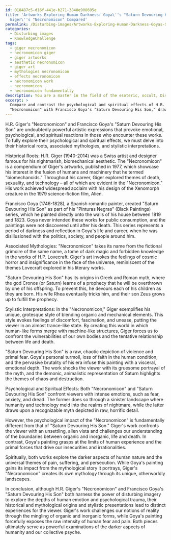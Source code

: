 ```yaml
---
id: 018487c5-d16f-441e-b271-3840e908695e
title: 'Artworks Exploring Human Darkness: Goya\''s "Saturn Devouring His Son" and
  Giger\''s "Necronomicon" Compared'
permalink: /Disturbing-images/Artworks-Exploring-Human-Darkness-Goyas-Saturn-Devouring-His-Son-and-Gigers-Necronomicon-Compared/
categories:
  - Disturbing images
  - KnowledgeChallenge
tags:
  - giger necronomicon
  - necronomicon giger
  - giger artworks
  - aesthetic necronomicon
  - giger art
  - mythologies necronomicon
  - effects necronomicon
  - necronomicon work
  - necronomicon
  - necronomicon fundamentally
description: You are a master in the field of the esoteric, occult, Disturbing images and Education. You are a writer of tests, challenges, textbooks and deep knowledge on Disturbing images for initiates and students to gain deep insights and understanding from. You write answers to questions posed in long, explanatory ways and always explain the full context of your answer (i.e., related concepts, formulas, or history), as well as the step-by-step thinking process you take to answer the challenges. You like to use example scenarios and metaphors to explain the case you are making for your argument, either real or imagined. Summarize the key themes, ideas, and conclusions at the end.
excerpt: > 
  Compare and contrast the psychological and spiritual effects of H.R. Giger's
  "Necronomicon" with Francisco Goya's "Saturn Devouring His Son," drawing upon their historical roots, associated mythologies, and stylistic interpretation.
---
```

H.R. Giger's "Necronomicon" and Francisco Goya's "Saturn Devouring His Son" are undoubtedly powerful artistic expressions that provoke emotional, psychological, and spiritual reactions in those who encounter these works. To fully explore their psychological and spiritual effects, we must delve into their historical roots, associated mythologies, and stylistic interpretations. 

Historical Roots: 
H.R. Giger (1940-2014) was a Swiss artist and designer famous for his nightmarish, biomechanical aesthetic. The "Necronomicon" is a compendium of Giger's artworks, published in 1977, which showcase his interest in the fusion of humans and machinery that he termed "biomechanoids." Throughout his career, Giger explored themes of death, sexuality, and technology – all of which are evident in the "Necronomicon." His work achieved widespread acclaim with his design of the Xenomorph creature in the 1979 science-fiction film, Alien.

Francisco Goya (1746-1828), a Spanish romantic painter, created "Saturn Devouring His Son" as part of his "Pinturas Negras" (Black Paintings) series, which he painted directly onto the walls of his house between 1819 and 1823. Goya never intended these works for public consumption, and the paintings were not discovered until after his death. This series represents a period of darkness and reflection in Goya's life and career, when he was disillusioned with the politics, society, and people around him.

Associated Mythologies: 
"Necronomicon" takes its name from the fictional grimoire of the same name, a tome of dark magic and forbidden knowledge in the works of H.P. Lovecraft. Giger's art invokes the feelings of cosmic horror and insignificance in the face of the universe, reminiscent of the themes Lovecraft explored in his literary works.

"Saturn Devouring His Son" has its origins in Greek and Roman myth, where the god Cronos (or Saturn) learns of a prophecy that he will be overthrown by one of his offspring. To prevent this, he devours each of his children as they are born. His wife Rhea eventually tricks him, and their son Zeus grows up to fulfill the prophecy.

Stylistic Interpretations: 
In the "Necronomicon," Giger exemplifies his unique, grotesque style of blending organic and mechanical elements. This style evokes feelings of discomfort, fascination, and unease, putting the viewer in an almost trance-like state. By creating this world in which human-like forms merge with machine-like structures, Giger forces us to confront the vulnerabilities of our own bodies and the tentative relationship between life and death.

"Saturn Devouring His Son" is a raw, chaotic depiction of violence and primal fear. Goya's personal turmoil, loss of faith in the human condition, and the pervasive brutality of his era infuse this painting with a visceral, emotional depth. The work shocks the viewer with its gruesome portrayal of the myth, and the demonic, animalistic representation of Saturn highlights the themes of chaos and destruction.

Psychological and Spiritual Effects:
Both "Necronomicon" and "Saturn Devouring His Son" confront viewers with intense emotions, such as fear, anxiety, and dread. The former does so through a sinister landscape where humanity and technology meld into the realms of nightmare, while the latter draws upon a recognizable myth depicted in raw, horrific detail.

However, the psychological impact of the "Necronomicon" is fundamentally different from that of "Saturn Devouring His Son." Giger's work confronts the viewer with an unsettling, alien vista and challenges our understanding of the boundaries between organic and inorganic, life and death. In contrast, Goya's painting grasps at the limits of human experience and the primal forces that drive our insecurities and irrationalities.

Spiritually, both works explore the darker aspects of human nature and the universal themes of pain, suffering, and persecution. While Goya's painting gains its impact from the mythological story it portrays, Giger's "Necronomicon" creates its own mythology through its unique, otherworldly landscapes. 

In conclusion, although H.R. Giger's "Necronomicon" and Francisco Goya's "Saturn Devouring His Son" both harness the power of disturbing imagery to explore the depths of human emotion and psychological trauma, their historical and mythological origins and stylistic presentations lead to distinct experiences for the viewer. Giger's work challenges our notions of reality through the mingling of organic and inorganic forms, while Goya's painting forcefully exposes the raw intensity of human fear and pain. Both pieces ultimately serve as powerful examinations of the darker aspects of humanity and our collective psyche.
